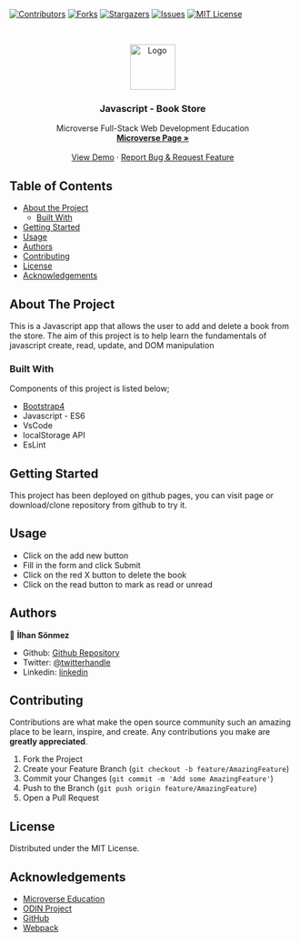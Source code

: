 [![Contributors][contributors-shield]][contributors-url]
[![Forks][forks-shield]][forks-url]
[![Stargazers][stars-shield]][stars-url]
[![Issues][issues-shield]][issues-url]
[![MIT License][license-shield]][license-url]


<!-- PROJECT LOGO -->
<br />
<p align="center">
    <img src="https://course_report_production.s3.amazonaws.com/rich/rich_files/rich_files/5726/s300/icon-white-on-murple-copy.png" alt="Logo" width="80" height="80">
  </a>

  <h3 align="center">Javascript - Book Store</h3>

  <p align="center">
    Microverse Full-Stack Web Development Education
    <br />
    <a href="https://microverse.org/"><strong> Microverse Page »</strong></a>
    <br />
    <br />
    <a href="https://oloomoses.github.io/book-store/">View Demo</a>
    ·
    <a href="https://github.com/oloomoses/book-store/issues">Report Bug & Request Feature</a>
  </p>
</p>



<!-- TABLE OF CONTENTS -->
## Table of Contents

* [About the Project](#about-the-project)
  * [Built With](#built-with)
* [Getting Started](#getting-started)
* [Usage](#usage)
* [Authors](#authors)
* [Contributing](#contributing)
* [License](#license)
* [Acknowledgements](#acknowledgements)



<!-- ABOUT THE PROJECT -->
## About The Project

This is a Javascript app that allows the user to add and delete a book from the store. The aim of this project is to help learn the fundamentals of javascript create, read, update, and DOM manipulation

### Built With
Components of this project is listed below;

* [Bootstrap4](https://getbootstrap.com)
* Javascript - ES6
* VsCode
* localStorage API
* EsLint



<!-- GETTING STARTED -->
## Getting Started

This project has been deployed on github pages, you can visit page or download/clone
repository from github to try it.


<!-- USAGE EXAMPLES -->
## Usage

* Click on the add new button
* Fill in the form and click Submit
* Click on the red X button to delete the book
* Click on the read button to mark as read or unread

## Authors

👤 **İlhan Sönmez**

- Github: [Github Repository](https://github.com/300ms)
- Twitter: [@twitterhandle](https://twitter.com/cse_Han)
- Linkedin: [linkedin](https://www.linkedin.com/in/ilhan-s%C3%B6nmez/)

<!-- CONTRIBUTING -->
## Contributing

Contributions are what make the open source community such an amazing place to be learn, inspire, and create. Any contributions you make are **greatly appreciated**.

1. Fork the Project
2. Create your Feature Branch (`git checkout -b feature/AmazingFeature`)
3. Commit your Changes (`git commit -m 'Add some AmazingFeature'`)
4. Push to the Branch (`git push origin feature/AmazingFeature`)
5. Open a Pull Request



<!-- LICENSE -->
## License

Distributed under the MIT License.


<!-- ACKNOWLEDGEMENTS -->
## Acknowledgements
* [Microverse Education](https://microverse.org)
* [ODIN Project](https://www.theodinproject.com/)
* [GitHub](https://github.com/)
* [Webpack](https://webpack.js.org/)



<!-- MARKDOWN LINKS & IMAGES -->
<!-- https://www.markdownguide.org/basic-syntax/#reference-style-links -->
[contributors-shield]: https://img.shields.io/github/contributors-anon/300ms/rails-capstone-project?color=1
[contributors-url]: https://github.com/300ms/Restaurant-Page/graphs/contributors
[forks-shield]: https://img.shields.io/github/forks/300ms/rails-capstone-project
[forks-url]: https://github.com/300ms/Restaurant-Page/network/members
[stars-shield]: https://img.shields.io/github/stars/300ms/rails-capstone-project
[stars-url]: https://github.com/300ms/Restaurant-Page/stargazers
[issues-shield]: https://img.shields.io/github/issues/300ms/rails-capstone-project
[issues-url]: https://github.com/300ms/Restaurant-Page/issues
[license-shield]: https://img.shields.io/github/license/300ms/rails-capstone-project
[license-url]: https://github.com/300ms/Restaurant-Page/blob/feature/LICENSE
[product-screenshot]: images/screenshot.png
